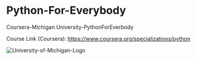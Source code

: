 # Python-For-Everybody
Coursera-Michigan University-PythonForEverbody

Course Link (Coursera): https://www.coursera.org/specializations/python

![University-of-Michigan-Logo](https://user-images.githubusercontent.com/73845925/123399649-8c9ba080-d5ad-11eb-8875-b446163e4622.png)

